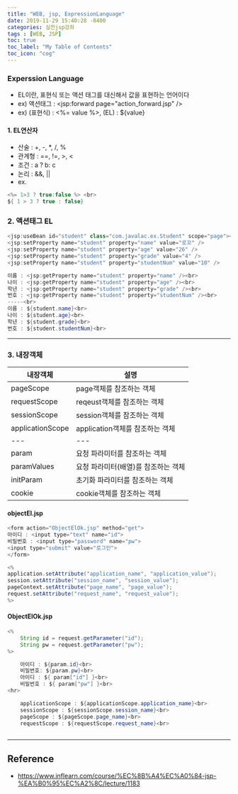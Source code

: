 ```yaml
---
title: "WEB, jsp, ExpressionLanguage"
date: 2019-11-29 15:40:28 -0400
categories: 실전jsp강좌
tags : [WEB, JSP]
toc: true
toc_label: "My Table of Contents"
toc_icon: "cog"
---
```

### Experssion Language
- EL이란, 표현식 또는 액션 태그를 대신해서 값을 표현하는 언어이다
- ex) 액션태그 : <jsp:forward page="action_forward.jsp" />
- ex) (표현식) : <%= value %>, (EL) : ${value}


#### 1. EL연산자
- 산술 : +, -, *, /, %
- 관계형 : ==, !=, >, <
- 조건 : a ? b: c
- 논리 : &&, ||
- ex.
```java
<%= 1>3 ? true:false %> <br>
${ 1 > 3 ? true : false}
```
### 2. 액션태그 EL

```java
<jsp:useBean id="student" class="com.javalac.ex.Student" scope="page"></jsp:useBean>
<jsp:setProperty name="student" property="name" value="로꼬" />
<jsp:setProperty name="student" property="age" value="26" />
<jsp:setProperty name="student" property="grade" value="4" />
<jsp:setProperty name="student" property="studentNum" value="10" />

이름 : <jsp:getProperty name="student" property="name" /><br>
나이 : <jsp:getProperty name="student" property="age" /><br>
학년 : <jsp:getProperty name="student" property="grade" /><br>
번호 : <jsp:getProperty name="student" property="studentNum" /><br>
-----<br>
이름 : ${student.name}<br>
나이 : ${student.age}<br>
학년 : ${student.grade}<br>
번호 : ${student.studentNum}<br>
```

---
### 3. 내장객체

|내장객체|설명|
|----|----|
|pageScope| page객체를 참조하는 객체
|requestScope | reqeust객체를 참조하는 객체
|sessionScope| session객체를 참조하는 객체
|applicationScope | application객체를 참조하는 객체
|---|---
|param| 요청 파라미터를 참조하는 객체
|paramValues| 요청 파라미터(배열)를 참조하는 객체
|initParam| 초기화 파라미터를 참조하는 객체
|cookie| cookie객체를 참조하는 객체


#### objectEl.jsp
```java
<form action="ObjectElOk.jsp" method="get">
아이디 : <input type="text" name="id">
비밀번호 : <input type="password" name="pw">
<input type="submit" value="로그인">
</form>

<%
application.setAttribute("application_name", "application_value");
session.setAttribute("session_name", "session_value");
pageContext.setAttribute("page_name", "page_value");
request.setAttribute("request_name", "request_value");
%>
```

#### ObjectElOk.jsp
```java
<%
	String id = request.getParameter("id");
	String pw = request.getParameter("pw");
%>

	아이디 : ${param.id}<br>
	비밀번호: ${param.pw}<br>
	아이디 : ${ param["id"] }<br>
	비밀번호 : ${ param["pw"] }<br>
<hr>

	applicationScope : ${applicationScope.application_name}<br>
	sessionScope : ${sessionScope.session_name}<br>
	pageScope : ${pageScope.page_name}<br>
	requestScope : ${requestScope.request_name}<br>
	
```


---
## Reference
- <https://www.inflearn.com/course/%EC%8B%A4%EC%A0%84-jsp-%EA%B0%95%EC%A2%8C/lecture/1183>
